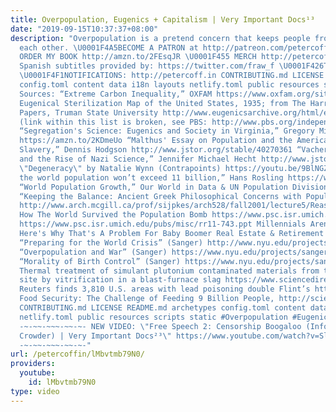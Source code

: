 ```yaml
---
title: Overpopulation, Eugenics + Capitalism | Very Important Docs¹³
date: "2019-09-15T10:37:37+08:00"
description: "Overpopulation is a pretend concern that keeps people from caring about
  each other. \U0001F4A5BECOME A PATRON at http://patreon.com/petercoffin \U0001F4D5
  ORDER MY BOOK http://amzn.to/2FEsqJR \U0001F455 MERCH http://petercoff.in/store
  Spanish subtitles provided by: https://twitter.com/fraw_f \U0001F426TWITTER: https://twitter.com/petercoffin
  \U0001F4F1NOTIFICATIONS: http://petercoff.in CONTRIBUTING.md LICENSE README.md archetypes
  config.toml content data i18n layouts netlify.toml public resources scripts static
  Sources: “Extreme Carbon Inequality,” OXFAM https://www.oxfam.org/sites/www.oxfam.org/files/file_attachments/mb-extreme-carbon-inequality-021215-en.pdf?cid=aff_affwd_donate_id78888&awc=5991_1526855148_ebf0b6cdfcf52f2d5a63c00ebebf1a70
  Eugenical Sterilization Map of the United States, 1935; from The Harry H. Laughlin
  Papers, Truman State University http://www.eugenicsarchive.org/html/eugenics/static/archives/hla.html
  (link within this list is broken, see PBS: http://www.pbs.org/independentlens/blog/unwanted-sterilization-and-eugenics-programs-in-the-united-states/)
  “Segregation's Science: Eugenics and Society in Virginia,” Gregory Michael Dorr
  https://amzn.to/2KDmeUo “Malthus' Essay on Population and the American Debate over
  Slavery,” Dennis Hodgson http://www.jstor.org/stable/40270361 “Vacher De Lapouge
  and the Rise of Nazi Science,” Jennifer Michael Hecht http://www.jstor.org/stable/3654029
  \"Degeneracy\" by Natalie Wynn (Contrapoints) https://youtu.be/9BlNGZunYM8 “Why
  the world population won’t exceed 11 billion,” Hans Rosling https://www.youtube.com/watch?v=2LyzBoHo5EI
  “World Population Growth,” Our World in Data & UN Population Division https://ourworldindata.org/world-population-growth
  “Keeping the Balance: Ancient Greek Philosophical Concerns with Population and Environment”
  http://www.arch.mcgill.ca/prof/sijpkes/arch528/fall2001/lecture5/Reasons%20for%20emigration%20in%20ancient%20Greece.pdf
  How The World Survived the Population Bomb https://www.psc.isr.umich.edu/pubs/pdf/rr11-743.pdf,
  https://www.psc.isr.umich.edu/pubs/misc/rr11-743.ppt Millennials Aren't Having Kids.
  Here's Why That's A Problem For Baby Boomer Real Estate & Retirement (Forbes) https://www.forbes.com/sites/josephcoughlin/2018/06/11/millennials-arent-having-kids-heres-why-thats-a-problem-for-baby-boomer-real-estate-retirement/#643031b02058
  “Preparing for the World Crisis” (Sanger) http://www.nyu.edu/projects/sanger/webedition/app/documents/show.php?sangerDoc=211397.xml
  “Overpopulation and War” (Sanger) https://www.nyu.edu/projects/sanger/webedition/app/documents/show.php?sangerDoc=400500.xml
  “Morality of Birth Control” (Sanger) https://www.nyu.edu/projects/sanger/webedition/app/documents/show.php?sangerDoc=238254.xml
  Thermal treatment of simulant plutonium contaminated materials from the Sellafield
  site by vitrification in a blast-furnace slag https://www.sciencedirect.com/science/article/pii/S0022311513010313
  Reuters finds 3,810 U.S. areas with lead poisoning double Flint’s https://www.reuters.com/article/us-usa-lead-map/reuters-finds-3810-u-s-areas-with-lead-poisoning-double-flints-idUSKBN1DE1H2
  Food Security: The Challenge of Feeding 9 Billion People, http://science.sciencemag.org/content/327/5967/812.full
  CONTRIBUTING.md LICENSE README.md archetypes config.toml content data i18n layouts
  netlify.toml public resources scripts static #Overpopulation #Eugenics #CapitalistRealism
  -~-~~-~~~-~~-~- NEW VIDEO: \"Free Speech 2: Censorship Boogaloo (Infowars, Steven
  Crowder) | Very Important Docs²³\" https://www.youtube.com/watch?v=SlFdykutQ0g&list=PL9oHQnEByWyXObkJN9YYQS9hxBjpN8RLG
  -~-~~-~~~-~~-~-"
url: /petercoffin/lMbvtmb79N0/
providers:
  youtube:
    id: lMbvtmb79N0
type: video
---
```


